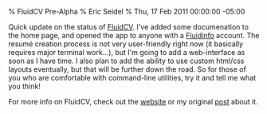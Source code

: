 % FluidCV Pre-Alpha
% Eric Seidel
% Thu, 17 Feb 2011 00:00:00 -05:00

Quick update on the status of [FluidCV][fcv]. I've added some documenation
to the home page, and opened the app to anyone with a [Fluidinfo][] account.
The resumé creation process is not very user-friendly right now
(it basically requires major terminal work...), but I'm going
to add a web-interface as soon as I have time. I also plan to add the ability
to use custom html/css layouts eventually, but that will be further down the
road. So for those of you who are comfortable with command-line utilities,
try it and tell me what you think!

For more info on FluidCV, check out the [website][fcv] or my original
[post](/blog/2011/02/fluidcv/) about it.


[fcv]: http://fluid-cv.appspot.com
[Fluidinfo]: http://fluidinfo.com
